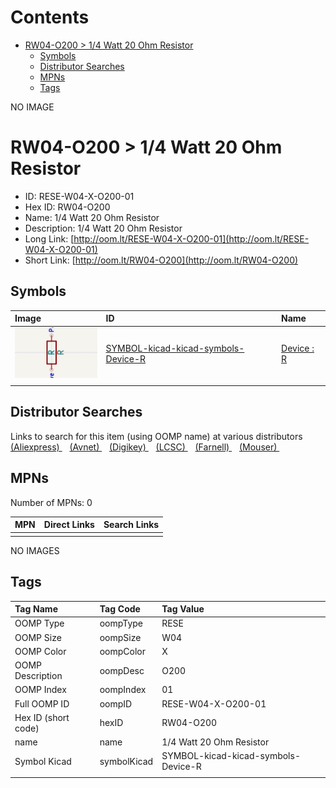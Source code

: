 



Contents
========

* [RW04-O200 > 1/4 Watt 20 Ohm Resistor](#rw04-o200--14-watt-20-ohm-resistor)
	* [Symbols](#symbols)
	* [Distributor Searches](#distributor-searches)
	* [MPNs](#mpns)
	* [Tags](#tags)
  
NO IMAGE  
# RW04-O200 > 1/4 Watt 20 Ohm Resistor

- ID: RESE-W04-X-O200-01
- Hex ID: RW04-O200
- Name: 1/4 Watt 20 Ohm Resistor
- Description: 1/4 Watt 20 Ohm Resistor
- Long Link: [http://oom.lt/RESE-W04-X-O200-01](http://oom.lt/RESE-W04-X-O200-01)
- Short Link: [http://oom.lt/RW04-O200](http://oom.lt/RW04-O200)

## Symbols
  

|Image|ID|Name|
| :--- | :--- | :--- |
|[![](https://raw.githubusercontent.com/oomlout/oomlout_OOMP_eda_V2/main/SYMBOL/kicad/kicad-symbols/Device/R/image_140.png)](https://github.com/oomlout/oomlout_OOMP_eda_V2/tree/main/SYMBOL/kicad/kicad-symbols/Device/R/)|[SYMBOL-kicad-kicad-symbols-Device-R](https://github.com/oomlout/oomlout_OOMP_eda_V2/tree/main/SYMBOL/kicad/kicad-symbols/Device/R/)|[Device : R](https://github.com/oomlout/oomlout_OOMP_eda_V2/tree/main/SYMBOL/kicad/kicad-symbols/Device/R/)|
||||

## Distributor Searches
  
Links to search for this item (using OOMP name) at various distributors  
[(Aliexpress) ](https://www.aliexpress.com/wholesale?SearchText=11171/4+Watt+20+Ohm+Resistor)&nbsp;&nbsp;&nbsp;[(Avnet) ](https://www.avnet.com/shop/us/search/1/4+Watt+20+Ohm+Resistor)&nbsp;&nbsp;&nbsp;[(Digikey) ](https://www.digikey.co.uk/en/products/result?s=1/4+Watt+20+Ohm+Resistor)&nbsp;&nbsp;&nbsp;[(LCSC) ](https://www.lcsc.com/search?q=1/4+Watt+20+Ohm+Resistor)&nbsp;&nbsp;&nbsp;[(Farnell) ](https://uk.farnell.com/search?st=1/4+Watt+20+Ohm+Resistor)&nbsp;&nbsp;&nbsp;[(Mouser) ](https://www.mouser.com/c/?q=1/4+Watt+20+Ohm+Resistor)&nbsp;&nbsp;&nbsp;
## MPNs
  
Number of MPNs: 0  

|MPN|Direct Links|Search Links|
| :--- | :--- | :--- |
||||
  
NO IMAGES  
## Tags
  

|Tag Name|Tag Code|Tag Value|
| :--- | :--- | :--- |
|OOMP Type|oompType|RESE|
|OOMP Size|oompSize|W04|
|OOMP Color|oompColor|X|
|OOMP Description|oompDesc|O200|
|OOMP Index|oompIndex|01|
|Full OOMP ID|oompID|RESE-W04-X-O200-01|
|Hex ID (short code)|hexID|RW04-O200|
|name|name|1/4 Watt 20 Ohm Resistor|
|Symbol Kicad|symbolKicad|SYMBOL-kicad-kicad-symbols-Device-R|
||||
